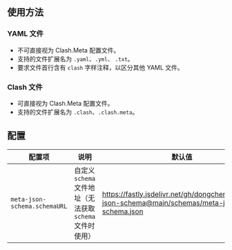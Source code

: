 ## 使用方法

### YAML 文件

- 不可直接视为 Clash.Meta 配置文件。
- 支持的文件扩展名为 `.yaml`、`.yml`、 `.txt`。
- 要求文件首行含有 `clash` 字样注释，以区分其他 YAML 文件。

### Clash 文件

- 可直接视为 Clash.Meta 配置文件。
- 支持的文件扩展名为 `.clash`、`.clash.meta`。

## 配置

| 配置项                       | 说明                                                     | 默认值                                                                                          |
| ---------------------------- | -------------------------------------------------------- | ----------------------------------------------------------------------------------------------- |
| `meta-json-schema.schemaURL` | 自定义 `schema` 文件地址（无法获取 `schema` 文件时使用） | https://fastly.jsdelivr.net/gh/dongchengjie/meta-json-schema@main/schemas/meta-json-schema.json |
